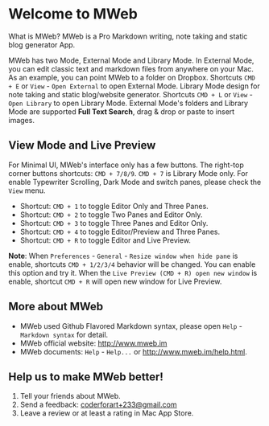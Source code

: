 # Welcome to MWeb

What is MWeb? MWeb is a Pro Markdown writing, note taking and static blog generator App.

MWeb has two Mode, External Mode and Library Mode. 
In External Mode, you can edit classic text and markdown files from anywhere on your Mac. As an example, you can point MWeb to a folder on Dropbox. Shortcuts `CMD + E` or `View` - `Open External` to open External Mode.
Library Mode design for note taking and static blog/website generator. Shortcuts `CMD + L` or `View` - `Open Library` to open Library Mode. 
External Mode's folders and Library Mode are supported **Full Text Search**, drag & drop or paste to insert images.

## View Mode and Live Preview

For Minimal UI, MWeb's interface only has a few buttons. The right-top corner buttons shortcuts: `CMD + 7/8/9`. `CMD + 7` is Library Mode only. For enable Typewriter Scrolling, Dark Mode and switch panes, please check the `View` menu.

* Shortcut: `CMD + 1` to toggle Editor Only and Three Panes.
* Shortcut: `CMD + 2` to toggle Two Panes and Editor Only.
* Shortcut: `CMD + 3` to toggle Three Panes and Editor Only.
* Shortcut: `CMD + 4` to toggle Editor/Preview and Three Panes.
* Shortcut: `CMD + R` to toggle Editor and Live Preview.

**Note**: When `Preferences` - `General` - `Resize window when hide pane` is enable, shortcuts `CMD + 1/2/3/4` behavior will be changed. You can enable this option and try it. When the `Live Preview (CMD + R) open new window` is enable, shortcut `CMD + R` will open new window for Live Preview.

## More about MWeb

* MWeb used Github Flavored Markdown syntax, please open `Help` - `Markdown syntax` for detail.
* MWeb official website: <http://www.mweb.im>
* MWeb documents: `Help` - `Help...` or <http://www.mweb.im/help.html>.

## Help us to make MWeb better!

1. Tell your friends about MWeb.
2. Send a feedback: <coderforart+233@gmail.com>
3. Leave a review or at least a rating in Mac App Store.



